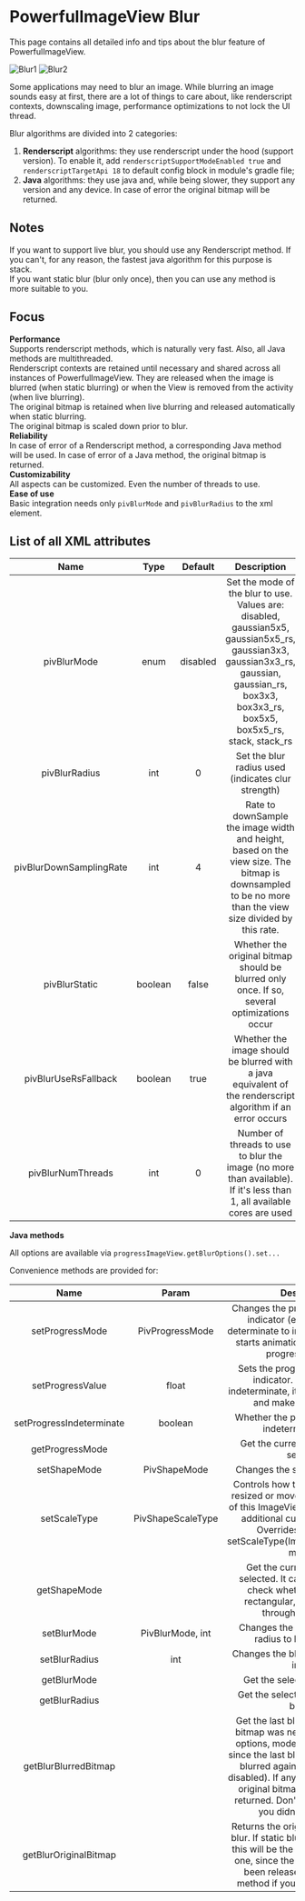 PowerfulImageView Blur
======================

This page contains all detailed info and tips about the blur feature of PowerfulImageView.  
  
![Blur1](https://raw.githubusercontent.com/stefanosiano/PowerfulImageView/master/blur1.png) 
![Blur2](https://raw.githubusercontent.com/stefanosiano/PowerfulImageView/master/blur2.png) 
  
  
Some applications may need to blur an image. While blurring an image sounds easy at first, there are a lot of things to care about, like renderscript contexts, downscaling image, performance optimizations to not lock the UI thread.  
  
  
Blur algorithms are divided into 2 categories:  
1) **Renderscript** algorithms: they use renderscript under the hood (support version). To enable it, add ```renderscriptSupportModeEnabled true``` and ```renderscriptTargetApi 18``` to default config block in module's gradle file;
2) **Java** algorithms: they use java and, while being slower, they support any version and any device. In case of error the original bitmap will be returned.
  
  
Notes
-----
  
If you want to support live blur, you should use any Renderscript method. If you can't, for any reason, the fastest java algorithm for this purpose is stack.  
If you want static blur (blur only once), then you can use any method is more suitable to you.  
  
  
Focus
-----
  
**Performance**  
Supports renderscript methods, which is naturally very fast. Also, all Java methods are multithreaded.  
Renderscript contexts are retained until necessary and shared across all instances of PowerfulImageView. They are released when the image is blurred (when static blurring) or when the View is removed from the activity (when live blurring).  
The original bitmap is retained when live blurring and released automatically when static blurring.  
The original bitmap is scaled down prior to blur.  
**Reliability**  
In case of error of a Renderscript method, a corresponding Java method will be used. In case of error of a Java method, the original bitmap is returned.  
**Customizability**  
All aspects can be customized. Even the number of threads to use.  
**Ease of use**  
Basic integration needs only `pivBlurMode` and `pivBlurRadius` to the xml element.  
  
  
  
    
List of all XML attributes
--------------------------
  
| Name | Type | Default | Description |
|:----:|:----:|:-------:|:-----------:|
|pivBlurMode|enum|disabled|Set the mode of the blur to use. Values are: disabled, gaussian5x5, gaussian5x5_rs, gaussian3x3, gaussian3x3_rs, gaussian, gaussian_rs, box3x3, box3x3_rs, box5x5, box5x5_rs, stack, stack_rs|
|pivBlurRadius|int|0|Set the blur radius used (indicates clur strength)|
|pivBlurDownSamplingRate|int|4|Rate to downSample the image width and height, based on the view size. The bitmap is downsampled to be no more than the view size divided by this rate.|
|pivBlurStatic|boolean|false|Whether the original bitmap should be blurred only once. If so, several optimizations occur|
|pivBlurUseRsFallback|boolean|true|Whether the image should be blurred with a java equivalent of the renderscript algorithm if an error occurs|
|pivBlurNumThreads|int|0|Number of threads to use to blur the image (no more than available). If it's less than 1, all available cores are used|
  
  
  
  
  
**Java methods**
  
All options are available via `progressImageView.getBlurOptions().set...`
  
  
  
  
Convenience methods are provided for:
  
| Name | Param | Description |
|:----:|:-----:|:-----------:|
|setProgressMode|PivProgressMode|Changes the progress mode of the indicator (e.g. passing from determinate to indeterminate). It also starts animation of indeterminate progress indicator.|
|setProgressValue|float|Sets the progress of the current indicator. If the drawer is indeterminate, it will change its state and make it determinate.|
|setProgressIndeterminate|boolean|Whether the progress indicator is indeterminate or not|
|getProgressMode| |Get the current progress mode selected.|
|setShapeMode|PivShapeMode|Changes the shape of the image.|
|setScaleType|PivShapeScaleType|Controls how the image should be resized or moved to match the size of this ImageView. Added to provide additional custom scale types. Overrides ImageView's setScaleType(ImageView.ScaleType) method.|
|getShapeMode| |Get the current shape mode selected. It can then be used to check whether the shape is rectangular, rounded or solid through its methods.|
|setBlurMode|PivBlurMode, int|Changes the blur mode and the radius to blur the image.|
|setBlurRadius|int|Changes the blur radius to blur the image.|
|getBlurMode| |Get the selected shape mode|
|getBlurRadius| |Get the selected radius used for blurring|
|getBlurBlurredBitmap| |Get the last blurred bitmap. If the bitmap was never blurred, or blur options, mode or radius changed since the last blur, the bitmap will be blurred again (if static option is disabled). If any problem occurs, the original bitmap (nullable) will be returned. Don't use this method if you didn't enable blur!|
|getBlurOriginalBitmap| |Returns the original bitmap used to blur. If static blur option is enabled, this will be the same as the blurred one, since the original bitmap has been released. Don't use this method if you didn't enable blur!|
  
  
  
  
